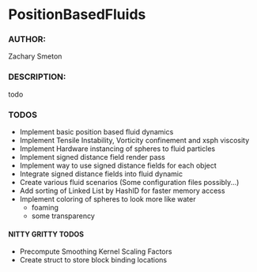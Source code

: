 # PositionBasedFluids
### AUTHOR: 
Zachary Smeton
### DESCRIPTION:
todo

### TODOS
- Implement basic position based fluid dynamics
- Implement Tensile Instability, Vorticity confinement and xsph viscosity
- Implement Hardware instancing of spheres to fluid particles
- Implement signed distance field render pass
- Implement way to use signed distance fields for each object
- Integrate signed distance fields into fluid dynamic
- Create various fluid scenarios (Some configuration files possibly...)
- Add sorting of Linked List by HashID for faster memory access
- Implement coloring of spheres to look more like water
    - foaming
    - some transparency

#### NITTY GRITTY TODOS
- Precompute Smoothing Kernel Scaling Factors
- Create struct to store block binding locations